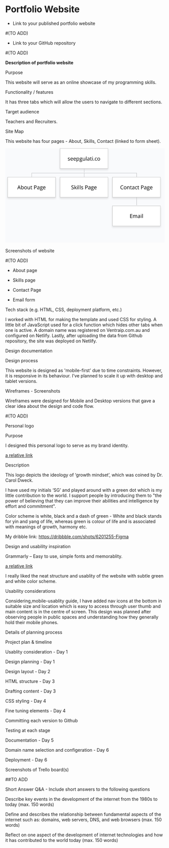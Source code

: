 # Portfolio Website

 - Link to your published portfolio website

#(TO ADD)

 - Link to your GitHub repository

#(TO ADD)

**Description of portfolio website**  

Purpose

This website will serve as an online showcase of my programming skills.

  

Functionality / features

It has three tabs which will allow the users to navigate to different sections.

  

Target audience

Teachers and Recruiters.

  

Site Map

This website has four pages - About, Skills, Contact (linked to form sheet).

![alt_text](https://raw.githubusercontent.com/SeepG/Portfolio/final-with-animation/docs/sitemap-final.png)

Screenshots of website

#(TO ADD)

- About page

- Skills page

- Contact Page

- Email form

  

Tech stack (e.g. HTML, CSS, deployment platform, etc.)

  

I worked with HTML for making the template and used CSS for styling. A little bit of JavaScript used for a click function which hides other tabs when one is active. A domain name was registered on Ventraip.com.au and configured on Netlify. Lastly, after uploading the data from Github repository, the site was deployed on Netlify.
  
Design documentation
  

Design process

This website is designed as 'mobile-first' due to time constraints. However, it is responsive in its behaviour. I've planned to scale it up with desktop and tablet versions.

  

Wireframes - Screenshots

Wireframes were designed for Mobile and Desktop versions that gave a clear idea about the design and code flow.

#(TO ADD)

  

Personal logo

  

Purpose

I designed this personal logo to serve as my brand identity.

  

[a relative link](docs/sglogo.png)

  

Description

This logo depicts the ideology of ‘growth mindset’, which was coined by Dr. Carol Dweck.

I have used my initials ‘SG’ and played around with a green dot which is my little contribution to the world. I support people by introducing them to "the power of believing that they can improve their abilities and intelligence by effort and commitment".

  

Color scheme is white, black and a dash of green - White and black stands for yin and yang of life, whereas green is colour of life and is associated with meanings of growth, harmony etc.

  

My dribble link: https://dribbble.com/shots/6201255-Figma

  

Design and usability inspiration

Grammarly – Easy to use, simple fonts and memorablity.

  

[a relative link](docs/inspiration-collage.png)

  

I really liked the neat structure and usablity of the website with subtle green and white color scheme.

  

Usability considerations

Considering,mobile-usablity guide, I have added nav icons at the bottom in suitable size and location which is easy to access through user thumb and main content is in the centre of screen. This design was planned after observing people in public spaces and understanding how they generally hold their mobile phones.

  

Details of planning process

  

Project plan & timeline

Usablity consideration - Day 1

Design planning - Day 1

Design layout - Day 2

HTML structure - Day 3

Drafting content - Day 3

CSS styling - Day 4

Fine tuning elements - Day 4

Committing each version to Github

Testing at each stage

Documentation - Day 5

Domain name selection and configeration - Day 6

Deployment - Day 6

  

Screenshots of Trello board(s)

##TO ADD

  

Short Answer Q&A - Include short answers to the following questions

  

Describe key events in the development of the internet from the 1980s to today (max. 150 words)

  

Define and describes the relationship between fundamental aspects of the internet such as: domains, web servers, DNS, and web browsers (max. 150 words)

  

Reflect on one aspect of the development of internet technologies and how it has contributed to the world today (max. 150 words)
  
